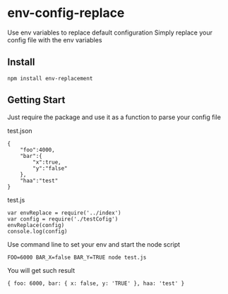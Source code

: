 # env-config-replace
Use env variables to replace default configuration
Simply replace your config file with the env variables

## Install 
```
npm install env-replacement
```

## Getting Start

Just require the package and use it as a function to parse your config file

test.json
```
{
    "foo":4000,
    "bar":{
        "x":true,
        "y":"false"
    },
    "haa":"test"
}
```

test.js
```
var envReplace = require('../index')
var config = require('./testCofig')
envReplace(config)
console.log(config)
```
Use command line to set your env and start the node script

```
FOO=6000 BAR_X=false BAR_Y=TRUE node test.js
```

You will get such result 
```
{ foo: 6000, bar: { x: false, y: 'TRUE' }, haa: 'test' }
```
